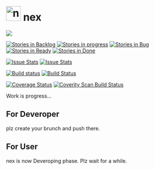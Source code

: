 # <a href="#"><img alt="nex NEON logo" src="https://raw.githubusercontent.com/frainworks/nex/snowhite-Branch/nex/img/nex.png" width="40"/></a> nex
<img src="https://img.shields.io/badge/nex-NEON-red.svg">  

[![Stories in Backlog](https://badge.waffle.io/frainworks/nex.svg?label=backlog&title=Backlog)](http://waffle.io/frainworks/nex)
[![Stories in progress](https://badge.waffle.io/frainworks/nex.svg?label=progress&title=Progress)](http://waffle.io/frainworks/nex)
[![Stories in Bug](https://badge.waffle.io/frainworks/nex.svg?label=Bug&title=Bug)](http://waffle.io/frainworks/nex)
[![Stories in Ready](https://badge.waffle.io/frainworks/nex.svg?label=ready&title=Ready)](http://waffle.io/frainworks/nex)
[![Stories in Done](https://badge.waffle.io/frainworks/nex.svg?label=done&title=done)](http://waffle.io/frainworks/nex)  

[![Issue Stats](http://www.issuestats.com/github/frainworks/nex/badge/pr?style=flat)](http://www.issuestats.com/github/frainworks/nex)
[![Issue Stats](http://www.issuestats.com/github/frainworks/nex/badge/issue?style=flat)](http://www.issuestats.com/github/frainworks/nex)  

[![Build status](https://ci.appveyor.com/api/projects/status/m77wkikeme4sb3y6?svg=true)](https://ci.appveyor.com/project/snowhite0804/nex)
[![Build Status](https://travis-ci.org/frainworks/nex.svg?branch=master)](https://travis-ci.org/frainworks/nex)  

[![Coverage Status](https://coveralls.io/repos/frainworks/nex/badge.svg?branch=master&service=github)](https://coveralls.io/github/frainworks/nex?branch=master)
<a href="https://scan.coverity.com/projects/frainworks-nex">
  <img alt="Coverity Scan Build Status" src="https://scan.coverity.com/projects/6803/badge.svg"/>
</a>  

Work is progress...

## For Deveroper
plz create your brunch and push there.

## For User
nex is now Deveroping phase. Plz wait for a while.
